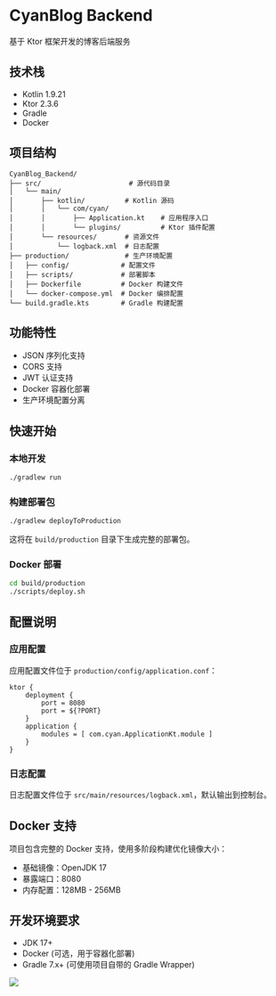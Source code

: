 # CyanBlog Backend

基于 Ktor 框架开发的博客后端服务

## 技术栈

- Kotlin 1.9.21
- Ktor 2.3.6
- Gradle
- Docker

## 项目结构

```plaintext
CyanBlog_Backend/
├── src/                      # 源代码目录
│   └── main/
│       ├── kotlin/          # Kotlin 源码
│       │   └── com/cyan/
│       │       ├── Application.kt    # 应用程序入口
│       │       └── plugins/          # Ktor 插件配置
│       └── resources/       # 资源文件
│           └── logback.xml  # 日志配置
├── production/              # 生产环境配置
│   ├── config/             # 配置文件
│   ├── scripts/            # 部署脚本
│   ├── Dockerfile          # Docker 构建文件
│   └── docker-compose.yml  # Docker 编排配置
└── build.gradle.kts        # Gradle 构建配置
```

## 功能特性

- JSON 序列化支持
- CORS 支持
- JWT 认证支持
- Docker 容器化部署
- 生产环境配置分离

## 快速开始

### 本地开发

```bash
./gradlew run
```

### 构建部署包

```bash
./gradlew deployToProduction
```

这将在 `build/production` 目录下生成完整的部署包。

### Docker 部署

```bash
cd build/production
./scripts/deploy.sh
```

## 配置说明

### 应用配置

应用配置文件位于 `production/config/application.conf`：

```hocon
ktor {
    deployment {
        port = 8080
        port = ${?PORT}
    }
    application {
        modules = [ com.cyan.ApplicationKt.module ]
    }
}
```

### 日志配置

日志配置文件位于 `src/main/resources/logback.xml`，默认输出到控制台。

## Docker 支持

项目包含完整的 Docker 支持，使用多阶段构建优化镜像大小：

- 基础镜像：OpenJDK 17
- 暴露端口：8080
- 内存配置：128MB - 256MB

## 开发环境要求

- JDK 17+
- Docker (可选，用于容器化部署)
- Gradle 7.x+ (可使用项目自带的 Gradle Wrapper)




[<img src="https://www.go176.net/content/uploadfile/202309/b5111695853313.png"/>](https://awacode.top/lyxy)
